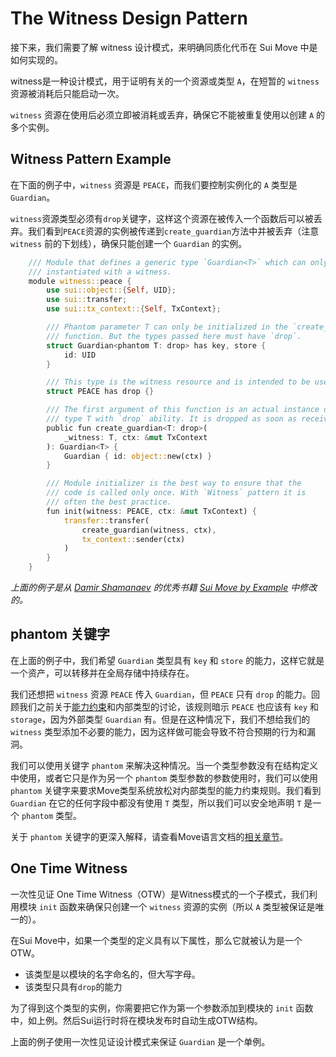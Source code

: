 # The Witness Design Pattern

接下来，我们需要了解 witness 设计模式，来明确同质化代币在 Sui Move 中是如何实现的。

witness是一种设计模式，用于证明有关的一个资源或类型 `A`，在短暂的 `witness` 资源被消耗后只能启动一次。

`witness` 资源在使用后必须立即被消耗或丢弃，确保它不能被重复使用以创建 `A` 的多个实例。

## Witness Pattern Example

在下面的例子中，`witness` 资源是 `PEACE`，而我们要控制实例化的 `A` 类型是 `Guardian`。

`witness`资源类型必须有`drop`关键字，这样这个资源在被传入一个函数后可以被丢弃。我们看到`PEACE`资源的实例被传递到`create_guardian`方法中并被丢弃（注意 `witness` 前的下划线），确保只能创建一个 `Guardian` 的实例。

```rust
    /// Module that defines a generic type `Guardian<T>` which can only be
    /// instantiated with a witness.
    module witness::peace {
        use sui::object::{Self, UID};
        use sui::transfer;
        use sui::tx_context::{Self, TxContext};

        /// Phantom parameter T can only be initialized in the `create_guardian`
        /// function. But the types passed here must have `drop`.
        struct Guardian<phantom T: drop> has key, store {
            id: UID
        }

        /// This type is the witness resource and is intended to be used only once.
        struct PEACE has drop {}

        /// The first argument of this function is an actual instance of the
        /// type T with `drop` ability. It is dropped as soon as received.
        public fun create_guardian<T: drop>(
            _witness: T, ctx: &mut TxContext
        ): Guardian<T> {
            Guardian { id: object::new(ctx) }
        }

        /// Module initializer is the best way to ensure that the
        /// code is called only once. With `Witness` pattern it is
        /// often the best practice.
        fun init(witness: PEACE, ctx: &mut TxContext) {
            transfer::transfer(
                create_guardian(witness, ctx),
                tx_context::sender(ctx)
            )
        }
    }
```

*上面的例子是从 *[Damir Shamanaev](https://github.com/damirka)* 的优秀书籍 *[Sui Move by Example](https://examples.sui.io/patterns/witness.html)* 中修改的。*

## phantom 关键字

在上面的例子中，我们希望 `Guardian` 类型具有 `key` 和 `store` 的能力，这样它就是一个资产，可以转移并在全局存储中持续存在。

我们还想把 `witness` 资源 `PEACE` 传入 `Guardian`，但 `PEACE` 只有 `drop` 的能力。回顾我们之前关于[能力约束](https://github.com/sui-foundation/sui-move-intro-course/blob/main/unit-three/lessons/2_intro_to_generics.md#ability-constraints)和内部类型的讨论，该规则暗示 `PEACE` 也应该有 `key` 和 `storage`，因为外部类型 `Guardian` 有。但是在这种情况下，我们不想给我们的 `witness` 类型添加不必要的能力，因为这样做可能会导致不符合预期的行为和漏洞。

我们可以使用关键字 `phantom` 来解决这种情况。当一个类型参数没有在结构定义中使用，或者它只是作为另一个 `phantom` 类型参数的参数使用时，我们可以使用 `phantom` 关键字来要求Move类型系统放松对内部类型的能力约束规则。我们看到 `Guardian` 在它的任何字段中都没有使用 `T` 类型，所以我们可以安全地声明 `T` 是一个 `phantom` 类型。

关于 `phantom` 关键字的更深入解释，请查看Move语言文档的[相关章节](https://github.com/move-language/move/blob/main/language/documentation/book/src/generics.md#phantom-type-parameters)。

## One Time Witness

一次性见证 One Time Witness（OTW）是Witness模式的一个子模式，我们利用模块 `init` 函数来确保只创建一个 `witness` 资源的实例（所以 `A` 类型被保证是唯一的）。

在Sui Move中，如果一个类型的定义具有以下属性，那么它就被认为是一个OTW。

- 该类型是以模块的名字命名的，但大写字母。
- 该类型只具有`drop`的能力

为了得到这个类型的实例，你需要把它作为第一个参数添加到模块的 `init` 函数中，如上例。然后Sui运行时将在模块发布时自动生成OTW结构。

上面的例子使用一次性见证设计模式来保证 `Guardian` 是一个单例。
